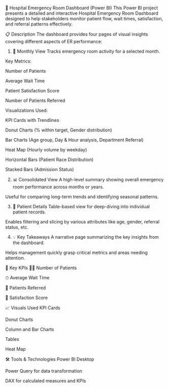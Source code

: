 🏥 Hospital Emergency Room Dashboard (Power BI)
This Power BI project presents a detailed and interactive Hospital Emergency Room Dashboard designed to help stakeholders monitor patient flow, wait times, satisfaction, and referral patterns effectively.


📋 Description
The dashboard provides four pages of visual insights covering different aspects of ER performance:

1. 📆 Monthly View
Tracks emergency room activity for a selected month.

Key Metrics:

Number of Patients

Average Wait Time

Patient Satisfaction Score

Number of Patients Referred

Visualizations Used:

KPI Cards with Trendlines

Donut Charts (% within target, Gender distribution)

Bar Charts (Age group, Day & Hour analysis, Department Referral)

Heat Map (Hourly volume by weekday)

Horizontal Bars (Patient Race Distribution)

Stacked Bars (Admission Status)

2. 📊 Consolidated View
A high-level summary showing overall emergency room performance across months or years.

Useful for comparing long-term trends and identifying seasonal patterns.

3. 👥 Patient Details
Table-based view for deep-diving into individual patient records.

Enables filtering and slicing by various attributes like age, gender, referral status, etc.

4. 💡 Key Takeaways
A narrative page summarizing the key insights from the dashboard.

Helps management quickly grasp critical metrics and areas needing attention.

📌 Key KPIs
🧍‍♂️ Number of Patients

⏱ Average Wait Time

🧾 Patients Referred

🌟 Satisfaction Score

📈 Visuals Used
KPI Cards

Donut Charts

Column and Bar Charts

Tables

Heat Map

🛠 Tools & Technologies
Power BI Desktop

Power Query for data transformation

DAX for calculated measures and KPIs
